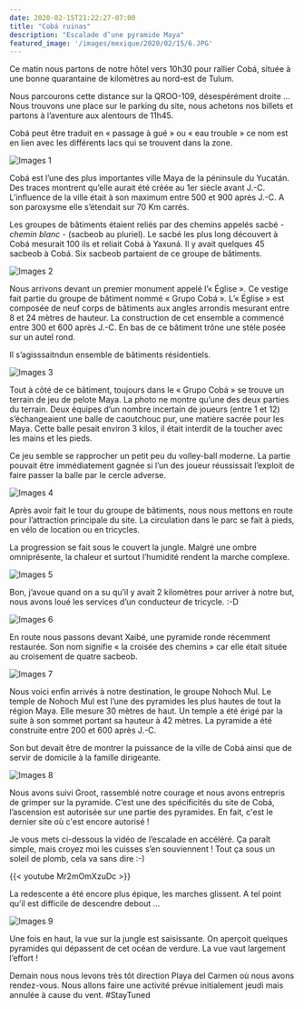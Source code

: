 ```yaml
---
date: 2020-02-15T21:22:27-07:00
title: "Cobá ruinas"
description: "Escalade d’une pyramide Maya"
featured_image: '/images/mexique/2020/02/15/6.JPG'
---
```


Ce matin nous partons de notre hôtel vers 10h30 pour rallier Cobá, située à une bonne quarantaine de kilomètres au nord-est de Tulum. 

Nous parcourons cette distance sur la QROO-109, désespérément droite ... Nous trouvons une place sur le parking du site, nous achetons nos billets et partons à l’aventure aux alentours de 11h45. 

Cobá peut être traduit en « passage à gué » ou « eau trouble » ce nom est en lien avec les différents lacs qui se trouvent dans la zone. 

![Images 1](/images/mexique/2020/02/15/1.JPG)

Cobá est l’une des plus importantes ville Maya de la péninsule du Yucatán. Des traces montrent qu’elle aurait été créée au 1er siècle avant J.-C. L’influence de la ville était à son maximum entre 500 et 900 après J.-C. A son paroxysme elle s’étendait sur 70 Km carrés. 

Les groupes de bâtiments étaient reliés par des chemins appelés sacbé - _chemin blanc_ - (sacbeob au pluriel). Le sacbé les plus long découvert à Cobá mesurait 100 ils et reliait Cobá à Yaxuná. Il y avait quelques 45 sacbeob à Cobá. Six sacbeob partaient de ce groupe de bâtiments. 

![Images 2](/images/mexique/2020/02/15/2.JPG)

Nous arrivons devant un premier monument appelé l’« Église ». Ce vestige fait partie du groupe de bâtiment nommé « Grupo Cobá ». L’« Église » est composée de neuf corps de bâtiments aux angles arrondis mesurant entre 8 et 24 mètres de hauteur. La construction de cet ensemble a commencé entre 300 et 600 après J.-C. En bas de ce bâtiment trône une stèle posée sur un autel rond. 

Il s’agisssaitndun ensemble de bâtiments résidentiels. 

![Images 3](/images/mexique/2020/02/15/3.JPG)

Tout à côté de ce bâtiment, toujours dans le « Grupo Cobá » se trouve un terrain de jeu de pelote Maya. La photo ne montre qu’une des deux parties du terrain. Deux équipes d’un nombre incertain de joueurs (entre 1 et 12) s’échangeaient une balle de caoutchouc pur, une matière sacrée pour les Maya. Cette balle pesait environ 3 kilos, il était interdit de la toucher avec les mains et les pieds. 

Ce jeu semble se rapprocher un petit peu du volley-ball moderne. La partie pouvait être immédiatement gagnée si l’un des joueur réussissait l’exploit de faire passer la balle par le cercle adverse. 

![Images 4](/images/mexique/2020/02/15/4.JPG)

Après avoir fait le tour du groupe de bâtiments, nous nous mettons en route pour l’attraction principale du site. La circulation dans le parc se fait à pieds, en vélo de location ou en tricycles. 

La progression se fait sous le couvert la jungle. Malgré une ombre omniprésente, la chaleur et surtout l’humidité rendent la marche complexe.  

![Images 5](/images/mexique/2020/02/15/5.JPG)

Bon, j’avoue quand on a su qu’il y avait 2 kilomètres pour arriver à notre but, nous avons loué les services d’un conducteur de tricycle. :-D

![Images 6](/images/mexique/2020/02/15/6.JPG)

En route nous passons devant Xaibé, une pyramide ronde récemment restaurée. Son nom signifie « la croisée des chemins » car elle était située au croisement de quatre sacbeob. 

![Images 7](/images/mexique/2020/02/15/7.JPG)

Nous voici enfin arrivés à notre destination, le groupe Nohoch Mul. Le temple de Nohoch Mul est l’une des pyramides les plus hautes de tout la région Maya. Elle mesure 30 mètres de haut. Un temple a été érigé par la suite à son sommet portant sa hauteur à 42 mètres. La pyramide a été construite entre 200 et 600 après J.-C. 

Son but devait être de montrer la puissance de la ville de Cobá ainsi que de servir de domicile à la famille dirigeante. 

![Images 8](/images/mexique/2020/02/15/8.JPG)

Nous avons suivi Groot, rassemblé notre courage et nous avons entrepris de grimper sur la pyramide. C’est une des spécificités du site de Cobá, l’ascension est autorisée sur une partie des pyramides. En fait, c'est le dernier site où c'est encore autorisé !

Je vous mets ci-dessous la vidéo de l’escalade en accéléré. Ça paraît simple, mais croyez moi les cuisses s’en souviennent ! Tout ça sous un soleil de plomb, cela va sans dire :-)

{{< youtube Mr2mOmXzuDc >}}

La redescente a été encore plus épique, les marches glissent. A tel point qu’il est difficile de descendre debout ...

![Images 9](/images/mexique/2020/02/15/9.JPG)

Une fois en haut, la vue sur la jungle est saisissante. On aperçoit quelques pyramides qui dépassent de cet océan de verdure. La vue vaut largement l’effort !

Demain nous nous levons très tôt direction Playa del Carmen où nous avons rendez-vous. Nous allons faire une activité prévue initialement jeudi mais annulée à cause du vent. #StayTuned 

